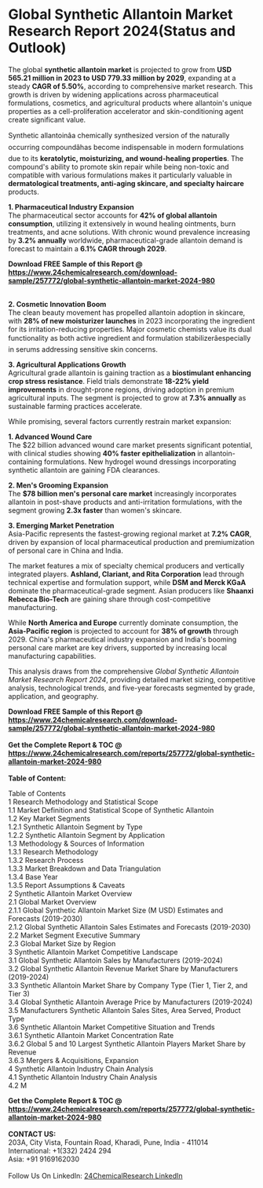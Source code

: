 <h1>Global Synthetic Allantoin Market Research Report 2024(Status and Outlook)</h1><p>The global <strong>synthetic allantoin market</strong> is projected to grow from <strong>USD 565.21 million in 2023 to USD 779.33 million by 2029</strong>, expanding at a steady <strong>CAGR of 5.50%</strong>, according to comprehensive market research. This growth is driven by widening applications across pharmaceutical formulations, cosmetics, and agricultural products where allantoin's unique properties as a cell-proliferation accelerator and skin-conditioning agent create significant value.</p><p>Synthetic allantoinâa chemically synthesized version of the naturally occurring compoundâhas become indispensable in modern formulations due to its <strong>keratolytic, moisturizing, and wound-healing properties</strong>. The compound's ability to promote skin repair while being non-toxic and compatible with various formulations makes it particularly valuable in <strong>dermatological treatments, anti-aging skincare, and specialty haircare</strong> products.</p><p><strong>1. Pharmaceutical Industry Expansion</strong><br>
The pharmaceutical sector accounts for <strong>42% of global allantoin consumption</strong>, utilizing it extensively in wound healing ointments, burn treatments, and acne solutions. With chronic wound prevalence increasing by <strong>3.2% annually</strong> worldwide, pharmaceutical-grade allantoin demand is forecast to maintain a <strong>6.1% CAGR through 2029</strong>.</p><div><b>Download FREE Sample of this Report @ 
            <a href="https://www.24chemicalresearch.com/download-sample/257772/global-synthetic-allantoin-market-2024-980">
            https://www.24chemicalresearch.com/download-sample/257772/global-synthetic-allantoin-market-2024-980</a></b></div><br><p><strong>2. Cosmetic Innovation Boom</strong><br>
The clean beauty movement has propelled allantoin adoption in skincare, with <strong>28% of new moisturizer launches</strong> in 2023 incorporating the ingredient for its irritation-reducing properties. Major cosmetic chemists value its dual functionality as both active ingredient and formulation stabilizerâespecially in serums addressing sensitive skin concerns.</p><p><strong>3. Agricultural Applications Growth</strong><br>
Agricultural grade allantoin is gaining traction as a <strong>biostimulant enhancing crop stress resistance</strong>. Field trials demonstrate <strong>18-22% yield improvements</strong> in drought-prone regions, driving adoption in premium agricultural inputs. The segment is projected to grow at <strong>7.3% annually</strong> as sustainable farming practices accelerate.</p><p>While promising, several factors currently restrain market expansion:</p><p><strong>1. Advanced Wound Care</strong><br>
The $22 billion advanced wound care market presents significant potential, with clinical studies showing <strong>40% faster epithelialization</strong> in allantoin-containing formulations. New hydrogel wound dressings incorporating synthetic allantoin are gaining FDA clearances.</p><p><strong>2. Men's Grooming Expansion</strong><br>
The <strong>$78 billion men's personal care market</strong> increasingly incorporates allantoin in post-shave products and anti-irritation formulations, with the segment growing <strong>2.3x faster</strong> than women's skincare.</p><p><strong>3. Emerging Market Penetration</strong><br>
Asia-Pacific represents the fastest-growing regional market at <strong>7.2% CAGR</strong>, driven by expansion of local pharmaceutical production and premiumization of personal care in China and India.</p><p>The market features a mix of specialty chemical producers and vertically integrated players. <strong>Ashland, Clariant, and Rita Corporation</strong> lead through technical expertise and formulation support, while <strong>DSM and Merck KGaA</strong> dominate the pharmaceutical-grade segment. Asian producers like <strong>Shaanxi Rebecca Bio-Tech</strong> are gaining share through cost-competitive manufacturing.</p><p>While <strong>North America and Europe</strong> currently dominate consumption, the <strong>Asia-Pacific region</strong> is projected to account for <strong>38% of growth</strong> through 2029. China's pharmaceutical industry expansion and India's booming personal care market are key drivers, supported by increasing local manufacturing capabilities.</p><p>This analysis draws from the comprehensive <em>Global Synthetic Allantoin Market Research Report 2024</em>, providing detailed market sizing, competitive analysis, technological trends, and five-year forecasts segmented by grade, application, and geography.</p><div><b>Download FREE Sample of this Report @ 
            <a href="https://www.24chemicalresearch.com/download-sample/257772/global-synthetic-allantoin-market-2024-980">
            https://www.24chemicalresearch.com/download-sample/257772/global-synthetic-allantoin-market-2024-980</a></b></div><br><div><b>Get the Complete Report & TOC @ 
            <a href="https://www.24chemicalresearch.com/reports/257772/global-synthetic-allantoin-market-2024-980">
            https://www.24chemicalresearch.com/reports/257772/global-synthetic-allantoin-market-2024-980</a></b></div><br>
            <b>Table of Content:</b><p>Table of Contents<br />
1 Research Methodology and Statistical Scope<br />
1.1 Market Definition and Statistical Scope of Synthetic Allantoin<br />
1.2 Key Market Segments<br />
1.2.1 Synthetic Allantoin Segment by Type<br />
1.2.2 Synthetic Allantoin Segment by Application<br />
1.3 Methodology & Sources of Information<br />
1.3.1 Research Methodology<br />
1.3.2 Research Process<br />
1.3.3 Market Breakdown and Data Triangulation<br />
1.3.4 Base Year<br />
1.3.5 Report Assumptions & Caveats<br />
2 Synthetic Allantoin Market Overview<br />
2.1 Global Market Overview<br />
2.1.1 Global Synthetic Allantoin Market Size (M USD) Estimates and Forecasts (2019-2030)<br />
2.1.2 Global Synthetic Allantoin Sales Estimates and Forecasts (2019-2030)<br />
2.2 Market Segment Executive Summary<br />
2.3 Global Market Size by Region<br />
3 Synthetic Allantoin Market Competitive Landscape<br />
3.1 Global Synthetic Allantoin Sales by Manufacturers (2019-2024)<br />
3.2 Global Synthetic Allantoin Revenue Market Share by Manufacturers (2019-2024)<br />
3.3 Synthetic Allantoin Market Share by Company Type (Tier 1, Tier 2, and Tier 3)<br />
3.4 Global Synthetic Allantoin Average Price by Manufacturers (2019-2024)<br />
3.5 Manufacturers Synthetic Allantoin Sales Sites, Area Served, Product Type<br />
3.6 Synthetic Allantoin Market Competitive Situation and Trends<br />
3.6.1 Synthetic Allantoin Market Concentration Rate<br />
3.6.2 Global 5 and 10 Largest Synthetic Allantoin Players Market Share by Revenue<br />
3.6.3 Mergers & Acquisitions, Expansion<br />
4 Synthetic Allantoin Industry Chain Analysis<br />
4.1 Synthetic Allantoin Industry Chain Analysis<br />
4.2 M</p><div><b>Get the Complete Report & TOC @ 
            <a href="https://www.24chemicalresearch.com/reports/257772/global-synthetic-allantoin-market-2024-980">
            https://www.24chemicalresearch.com/reports/257772/global-synthetic-allantoin-market-2024-980</a></b></div><br><b>CONTACT US:</b><br>
            203A, City Vista, Fountain Road, Kharadi, Pune, India - 411014<br>
            International: +1(332) 2424 294<br>
            Asia: +91 9169162030 <br><br>
            Follow Us On LinkedIn: <a href="https://www.linkedin.com/company/24chemicalresearch/">24ChemicalResearch LinkedIn</a>